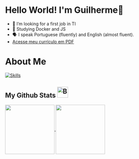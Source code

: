 # Hello World! I'm Guilherme👋

- 🔭 I’m looking for a first job in TI
- 📘 Studying Docker and JS
- 🗣️ I speak Portuguese (fluently) and English (almost fluent).
- [Acesse meu currículo em PDF](https://github.com/SeuNomeDeUsuario/SeuRepositorio/raw/main/Curr%C3%ADculo%20Profissional%20%281%29.pdf)


# About Me 

[![Skills](https://skillicons.dev/icons?i=figma,docker,bootstrap,vscode,postgres,github,mysql,eclipse,pycharm,css,html,django,git,java,js)](https://skillicons.dev)

## My Github Stats  <img src="https://raw.githubusercontent.com/Tarikul-Islam-Anik/Animated-Fluent-Emojis/master/Emojis/Objects/Bar%20Chart.png" alt="Bar Chart" width="35" height="35" />

<a href="https://github.com/anuraghazra/github-readme-stats">
  <img height=160 align="center" src="https://github-readme-stats.vercel.app/api?username=Juillerms&theme=dracula&rank_icon=github&hide=stars" />
</a>
<a href="https://github.com/anuraghazra/convoychat">
  <img height=160 align="center" src="https://github-readme-stats.vercel.app/api/top-langs?username=Juillerms&layout=compact&langs_count=8&theme=dracula&hide_progress=true"/>
</a><br><br>



